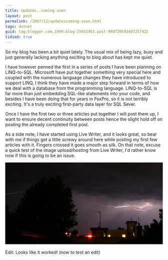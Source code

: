 ```yaml
---
title: Updates..coming soon
layout: post
permalink: /2007/12/updatescoming-soon.html
tags: dotnet
guid: tag:blogger.com,1999:blog-25631453.post-940720593407257422
tidied: true
---
```



So my blog has been a bit quiet lately. The usual mix of being lazy, busy and just generally lacking anything exciting to blog about has kept me quiet.  

<!-- more -->

I have however penned the first in a series of posts I have been planning on LINQ-to-SQL. Microsoft have put together something very special here and coupled with the numerous language changes they have introduced to support LINQ, I think they have made a major step forward in terms of how we deal with a database from the programming language.    LINQ-to-SQL is far more than just embedding SQL-like statements into your code, and besides I have been doing that for years in FoxPro, so it is not terribly exciting. It's a truly exciting first-party data layer for SQL Sever.  
  
Once I have the first two or three articles put together I will post them up, I want to ensure decent continuity between posts hence the slight hold off on posting the already completed first post.  
  
As a side note, I have started using Live Writer, and it looks great, so bear with me if things get a little screwy around here while posting my first few articles with it. Fingers crossed it goes smooth as silk.    On that note, excuse a quick test of the image upload/hosting from Live Writer, I'd rather know now if this is going to be an issue.  
  
![Lightning](/images/1382874053847.png)   
  
Edit: Looks like it worked! (now to test an edit)  
